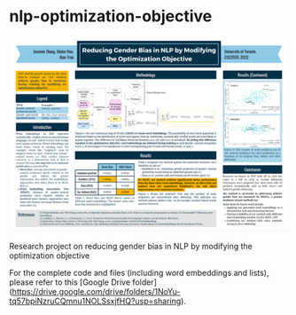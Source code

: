 # nlp-optimization-objective
![poster](https://raw.githubusercontent.com/JasmineZhangxyz/nlp-optimization-objective/main/poster.png)

Research project on reducing gender bias in NLP by modifying the optimization objective

For the complete code and files (including word embeddings and lists), please refer to this [Google Drive folder]
(https://drive.google.com/drive/folders/1NoYu-tq57bpiNzruCQmnu1NOLSsxjfHQ?usp=sharing).
